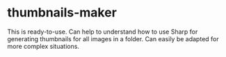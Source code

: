 # thumbnails-maker

This is ready-to-use. Can help to understand how to use Sharp for generating thumbnails for all images in a folder.
Can easily be adapted for more complex situations.
